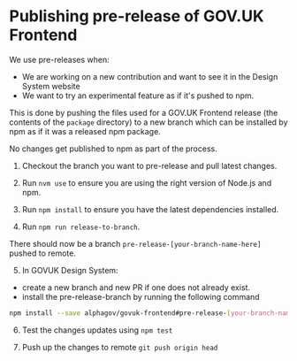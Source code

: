 # Publishing pre-release of GOV.UK Frontend

We use pre-releases when:
- We are working on a new contribution and want to see it in the Design System website
- We want to try an experimental feature as if it's pushed to npm.

This is done by pushing the files used for a GOV.UK Frontend release (the contents of the `package` directory) to a new branch which can be installed by npm as if it was a released npm package.

No changes get published to npm as part of the process.

1. Checkout the branch you want to pre-release and pull latest changes.

2. Run `nvm use` to ensure you are using the right version of Node.js and npm.

3. Run `npm install` to ensure you have the latest dependencies installed.

4. Run `npm run release-to-branch`.

There should now be a branch `pre-release-[your-branch-name-here]` pushed to remote.

5. In GOVUK Design System:

- create a new branch and new PR if one does not already exist.
- install the pre-release-branch by running the following command

```bash
npm install --save alphagov/govuk-frontend#pre-release-[your-branch-name-here]
```

6. Test the changes updates using `npm test`

7. Push up the changes to remote  `git push origin head`
